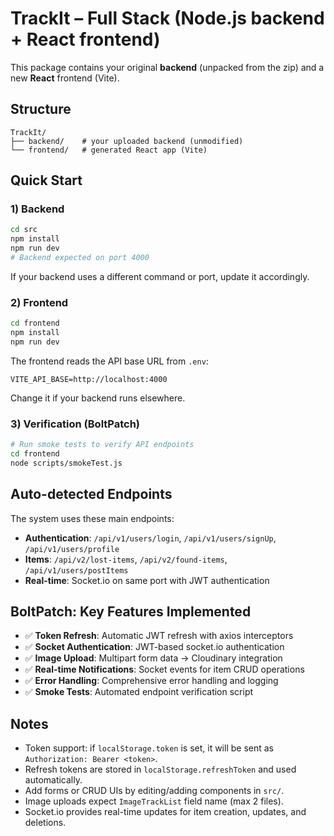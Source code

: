 # TrackIt – Full Stack (Node.js backend + React frontend)

This package contains your original **backend** (unpacked from the zip) and a new **React** frontend (Vite).

## Structure

```
TrackIt/
├── backend/    # your uploaded backend (unmodified)
└── frontend/   # generated React app (Vite)
```

## Quick Start

### 1) Backend

```bash
cd src
npm install
npm run dev
# Backend expected on port 4000
```

If your backend uses a different command or port, update it accordingly.

### 2) Frontend

```bash
cd frontend
npm install
npm run dev
```

The frontend reads the API base URL from `.env`:

```
VITE_API_BASE=http://localhost:4000
```

Change it if your backend runs elsewhere.

### 3) Verification (BoltPatch)

```bash
# Run smoke tests to verify API endpoints
cd frontend
node scripts/smokeTest.js
```

## Auto-detected Endpoints

The system uses these main endpoints:

- **Authentication**: `/api/v1/users/login`, `/api/v1/users/signUp`, `/api/v1/users/profile`
- **Items**: `/api/v2/lost-items`, `/api/v2/found-items`, `/api/v1/users/postItems`
- **Real-time**: Socket.io on same port with JWT authentication

## BoltPatch: Key Features Implemented

- ✅ **Token Refresh**: Automatic JWT refresh with axios interceptors
- ✅ **Socket Authentication**: JWT-based socket.io authentication
- ✅ **Image Upload**: Multipart form data → Cloudinary integration
- ✅ **Real-time Notifications**: Socket events for item CRUD operations
- ✅ **Error Handling**: Comprehensive error handling and logging
- ✅ **Smoke Tests**: Automated endpoint verification script

## Notes

- Token support: if `localStorage.token` is set, it will be sent as `Authorization: Bearer <token>`.
- Refresh tokens are stored in `localStorage.refreshToken` and used automatically.
- Add forms or CRUD UIs by editing/adding components in `src/`.
- Image uploads expect `ImageTrackList` field name (max 2 files).
- Socket.io provides real-time updates for item creation, updates, and deletions.
